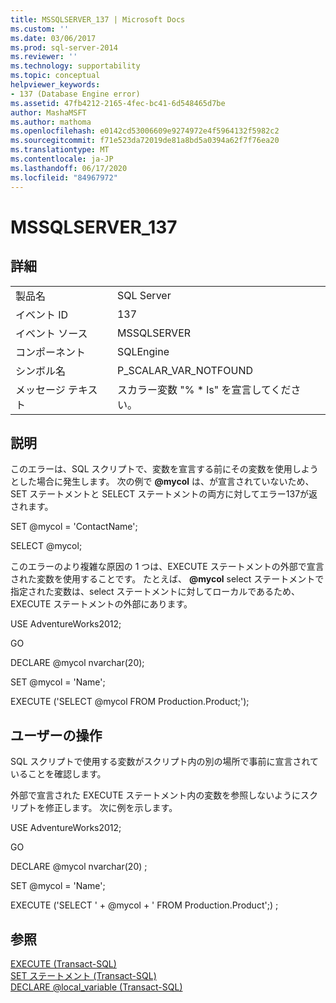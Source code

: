 ```yaml
---
title: MSSQLSERVER_137 | Microsoft Docs
ms.custom: ''
ms.date: 03/06/2017
ms.prod: sql-server-2014
ms.reviewer: ''
ms.technology: supportability
ms.topic: conceptual
helpviewer_keywords:
- 137 (Database Engine error)
ms.assetid: 47fb4212-2165-4fec-bc41-6d548465d7be
author: MashaMSFT
ms.author: mathoma
ms.openlocfilehash: e0142cd53006609e9274972e4f5964132f5982c2
ms.sourcegitcommit: f71e523da72019de81a8bd5a0394a62f7f76ea20
ms.translationtype: MT
ms.contentlocale: ja-JP
ms.lasthandoff: 06/17/2020
ms.locfileid: "84967972"
---
```

# <a name="mssqlserver_137"></a>MSSQLSERVER_137
    
## <a name="details"></a>詳細  
  
|||  
|-|-|  
|製品名|SQL Server|  
|イベント ID|137|  
|イベント ソース|MSSQLSERVER|  
|コンポーネント|SQLEngine|  
|シンボル名|P_SCALAR_VAR_NOTFOUND|  
|メッセージ テキスト|スカラー変数 "% * ls" を宣言してください。|  
  
## <a name="explanation"></a>説明  
 このエラーは、SQL スクリプトで、変数を宣言する前にその変数を使用しようとした場合に発生します。 次の例で **@mycol** は、が宣言されていないため、SET ステートメントと SELECT ステートメントの両方に対してエラー137が返されます。  
  
 SET @mycol = 'ContactName';  
  
 SELECT @mycol;  
  
 このエラーのより複雑な原因の 1 つは、EXECUTE ステートメントの外部で宣言された変数を使用することです。 たとえば、 **@mycol** select ステートメントで指定された変数は、select ステートメントに対してローカルであるため、EXECUTE ステートメントの外部にあります。  
  
 USE AdventureWorks2012;  
  
 GO  
  
 DECLARE @mycol nvarchar(20);  
  
 SET @mycol = 'Name';  
  
 EXECUTE ('SELECT @mycol FROM Production.Product;');  
  
## <a name="user-action"></a>ユーザーの操作  
 SQL スクリプトで使用する変数がスクリプト内の別の場所で事前に宣言されていることを確認します。  
  
 外部で宣言された EXECUTE ステートメント内の変数を参照しないようにスクリプトを修正します。 次に例を示します。  
  
 USE AdventureWorks2012;  
  
 GO  
  
 DECLARE @mycol nvarchar(20) ;  
  
 SET @mycol = 'Name';  
  
 EXECUTE ('SELECT ' + @mycol + ' FROM Production.Product';) ;  
  
## <a name="see-also"></a>参照  
 [EXECUTE &#40;Transact-SQL&#41;](/sql/t-sql/language-elements/execute-transact-sql)   
 [SET ステートメント &#40;Transact-SQL&#41;](/sql/t-sql/statements/set-statements-transact-sql)   
 [DECLARE @local_variable &#40;Transact-SQL&#41;](/sql/t-sql/language-elements/declare-local-variable-transact-sql)  
  
  
